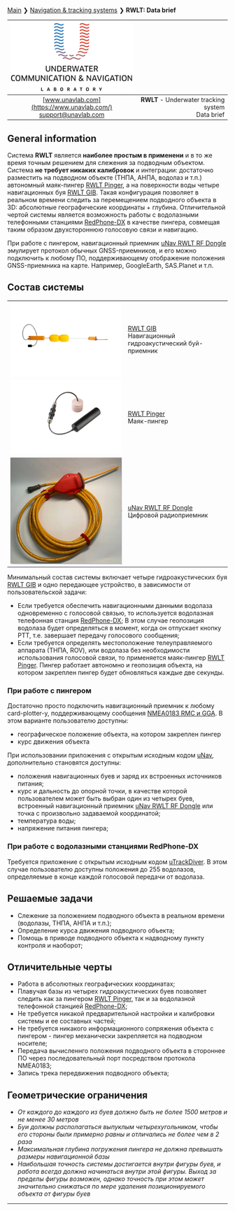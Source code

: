 [Main](/../../) ❯ [Navigation & tracking systems](/navigation_and_tracking_systems_en) ❯ **RWLT: Data brief**

<div style="page-break-after: always;"></div>

| ![logo](/documentation/sm_logo.png) |  |
| :---: | ---: |
| [www.unavlab.com](https://www.unavlab.com/) <br/> [support@unavlab.com](mailto:support@unavlab.com) | **RWLT** - Underwater tracking system <br/> Data brief |

<div style="page-break-after: always;"></div>

## General information
Система **RWLT** является **наиболее простым в применени** и в то же время точным решением для слежения за подводным объектом. Система **не требует никаких калибровок** и интеграции: достаточно разместить на подводном объекте (ТНПА, АНПА, водолаз и т.п.) автономный маяк-пингер [RWLT Pinger](RWLT_Pinger_Specification_en.md), а на поверхности воды четыре навигационных буя [RWLT GIB](RWLT_GIB_Specification_en.md). Такая конфигурация позволяет в реальном времени следить за перемещением подводного объекта в 3D: абсолютные географические координаты + глубина. 
Отличительной чертой системы является возможность работы с водолазными телефонными станциями [RedPhone-DX](https://docs.unavlab.com/documentation/EN/RedPhone/RedPhone_DX_Specification_en.html) в качестве пингера, совмещая таким образом двухстороннюю голосовую связи и навигацию.

При работе с пингером, навигационный приемник [uNav RWLT RF Dongle](RWLT_RF_Dongle_Specification_en.md) эмулирует протокол обычных GNSS-приемников, и его можно подключить к любому ПО, поддерживающему отображение положения GNSS-приемника на карте. Например, GoogleEarth, SAS.Planet и т.п.

<div style="page-break-after: always;"></div>

## Состав системы

|  |  |
| :---: | :--- |
| ![RWLT GIB](/documentation/rwlt_gib_h_small.png) | [RWLT GIB](RWLT_GIB_Specification_en.md) <br/> Навигационный гидроакустический буй-приемник |
| ![RWLT Pinger](/documentation/dev_big_wbat_li_small.png) | [RWLT Pinger](RWLT_Pinger_Specification_en.md) <br/> Маяк-пингер |
| ![RWLT RF dongle](/documentation/uNav_rf_dongle.png) | [uNav RWLT RF Dongle](RWLT_RF_Dongle_Specification_en.md) <br/> Цифровой радиоприемник |

Минимальный состав системы включает четыре гидроакустических буя [RWLT GIB](RWLT_GIB_Specification_en.md) и одно передающее устройство, в зависимости от пользовательской задачи:
* Если требуется обеспечить навигационными данными водолаза одновременно с голосовой связью, то используется водолазная телефонная станция [RedPhone-DX](https://docs.unavlab.com/documentation/EN/RedPhone/RedPhone_DX_Specification_en.html); В этом случае геопозиция водолаза будет определяться в момент, когда он отпускает кнопку PTT, т.е. завершает передачу голосового сообщения;
* Если требуется определять местоположение телеуправляемого аппарата (ТНПА, ROV), или водолаза без необходимости использования голосовой связи, то применяется маяк-пингер [RWLT Pinger](RWLT_Pinger_Specification_en.md). Пингер работает автономно и геопозиция объекта, на котором закреплен пингер будет обновляться каждые две секунды.

### При работе с пингером 

Достаточно просто подключить навигационный приемник к любому card-plotter-у, поддерживающему сообщения [NMEA0183 RMC и GGA](uNav_protocol_specification_en.md). В этом варианте пользователю доступны:
- географическое положение объекта, на котором закреплен пингер
- курс движения объекта

При использовании приложения с открытым исходным кодом [uNav](https://github.com/ucnl/uNav/releases/download/1.0/uNav.zip), дополнительно становятся доступны:
- положения навигационных буев и заряд их встроенных источников питания;
- курс и дальность до опорной точки, в качестве которой пользователем может быть выбран один из четырех буев, встроенный навигационный приемник [uNav RWLT RF Dongle](RWLT_RF_Dongle_Specification_en.md) или точка с произвольно задаваемой координатой;
- температура воды;
- напряжение питания пингера;

### При работе с водолазными станциями RedPhone-DX

Требуется приложение с открытым исходным кодом [uTrackDiver](https://github.com/ucnl/uTrack/releases/download/beta/uTrackDiver.zip). В этом случае пользователю доступны положения до 255 водолазов, определяемые в конце каждой голосовой передачи от водолаза. 


<div style="page-break-after: always;"></div>

## Решаемые задачи
* Слежение за положением подводного объекта в реальном времени (водолазы, ТНПА, АНПА и т.п.);
* Определение курса движения подводного объекта;
* Помощь в приводе подводного объекта к надводному пункту контроля и наоборот;

<div style="page-break-after: always;"></div>

## Отличительные черты
* Работа в абсолютных географических координатах;
* Плавучая базы из четырех гидроакустических буев позволяет следить как за пингером [RWLT Pinger](RWLT_Pinger_Specification_en.md), так и за водолазной телефонной станцией [RedPhone-DX](https://docs.unavlab.com/documentation/EN/RedPhone/RedPhone_DX_Specification_en.html);
* Не требуется никакой предварительной настройки и калибровки системы и ее составных частей;
* Не требуется никакого информационного сопряжения объекта с пингером - пингер механически закрепляется на подводном носителе;
* Передача вычисленнго положения подводного объекта в стороннее ПО через последовательный порт посредством протокола NMEA0183;
* Запись трека передвижения подводного объекта;

<div style="page-break-after: always;"></div>

## Геометрические ограничения
* _От каждого до каждого из буев должно быть не более 1500 метров и не менее 30 метров_
* _Буи должны располагаться выпуклым четырехугольником, чтобы его стороны были примерно равны и отличались не более чем в 2 раза_
* _Максимальная глубина погружения пингера не должна превышать размеры навигационной базы_
* _Наибольшая точность системы достигается внутри фигуры буев, и работа всегда должна начинаться внутри этой фигуры. Выход за пределы фигуры возможен, однако точность при этом может значительно снижаться по мере удаления позиционируемого объекта от фигуры буев_

<div style="page-break-after: always;"></div>

_________  

